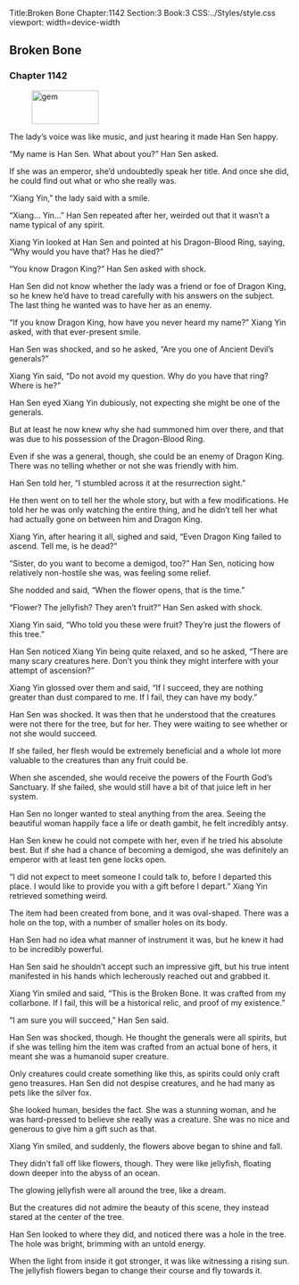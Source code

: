 Title:Broken Bone 
Chapter:1142 
Section:3 
Book:3 
CSS:../Styles/style.css 
viewport: width=device-width
  
## Broken Bone
### Chapter 1142 
<figure>
	<img src="../Images/gem.gif" alt="gem" id="gem" width="120" height="60" />
</figure>
  

  
  The lady’s voice was like music, and just hearing it made Han Sen happy.

“My name is Han Sen. What about you?” Han Sen asked.

If she was an emperor, she’d undoubtedly speak her title. And once she did, he could find out what or who she really was.

“Xiang Yin,” the lady said with a smile.

“Xiang… Yin…” Han Sen repeated after her, weirded out that it wasn’t a name typical of any spirit.

Xiang Yin looked at Han Sen and pointed at his Dragon-Blood Ring, saying, “Why would you have that? Has he died?”

“You know Dragon King?” Han Sen asked with shock.

Han Sen did not know whether the lady was a friend or foe of Dragon King, so he knew he’d have to tread carefully with his answers on the subject. The last thing he wanted was to have her as an enemy.

“If you know Dragon King, how have you never heard my name?” Xiang Yin asked, with that ever-present smile.

Han Sen was shocked, and so he asked, “Are you one of Ancient Devil’s generals?”

Xiang Yin said, “Do not avoid my question. Why do you have that ring? Where is he?”

Han Sen eyed Xiang Yin dubiously, not expecting she might be one of the generals.

But at least he now knew why she had summoned him over there, and that was due to his possession of the Dragon-Blood Ring.

Even if she was a general, though, she could be an enemy of Dragon King. There was no telling whether or not she was friendly with him.

Han Sen told her, “I stumbled across it at the resurrection sight.”

He then went on to tell her the whole story, but with a few modifications. He told her he was only watching the entire thing, and he didn’t tell her what had actually gone on between him and Dragon King.

Xiang Yin, after hearing it all, sighed and said, “Even Dragon King failed to ascend. Tell me, is he dead?”

“Sister, do you want to become a demigod, too?” Han Sen, noticing how relatively non-hostile she was, was feeling some relief.

She nodded and said, “When the flower opens, that is the time.”

“Flower? The jellyfish? They aren’t fruit?” Han Sen asked with shock.

Xiang Yin said, “Who told you these were fruit? They’re just the flowers of this tree.”

Han Sen noticed Xiang Yin being quite relaxed, and so he asked, “There are many scary creatures here. Don’t you think they might interfere with your attempt of ascension?”

Xiang Yin glossed over them and said, “If I succeed, they are nothing greater than dust compared to me. If I fail, they can have my body.”

Han Sen was shocked. It was then that he understood that the creatures were not there for the tree, but for her. They were waiting to see whether or not she would succeed.

If she failed, her flesh would be extremely beneficial and a whole lot more valuable to the creatures than any fruit could be.

When she ascended, she would receive the powers of the Fourth God’s Sanctuary. If she failed, she would still have a bit of that juice left in her system.

Han Sen no longer wanted to steal anything from the area. Seeing the beautiful woman happily face a life or death gambit, he felt incredibly antsy.

Han Sen knew he could not compete with her, even if he tried his absolute best. But if she had a chance of becoming a demigod, she was definitely an emperor with at least ten gene locks open.

“I did not expect to meet someone I could talk to, before I departed this place. I would like to provide you with a gift before I depart.” Xiang Yin retrieved something weird.

The item had been created from bone, and it was oval-shaped. There was a hole on the top, with a number of smaller holes on its body.

Han Sen had no idea what manner of instrument it was, but he knew it had to be incredibly powerful.

Han Sen said he shouldn’t accept such an impressive gift, but his true intent manifested in his hands which lecherously reached out and grabbed it.

Xiang Yin smiled and said, “This is the Broken Bone. It was crafted from my collarbone. If I fail, this will be a historical relic, and proof of my existence.”

“I am sure you will succeed,” Han Sen said.

Han Sen was shocked, though. He thought the generals were all spirits, but if she was telling him the item was crafted from an actual bone of hers, it meant she was a humanoid super creature.

Only creatures could create something like this, as spirits could only craft geno treasures. Han Sen did not despise creatures, and he had many as pets like the silver fox.

She looked human, besides the fact. She was a stunning woman, and he was hard-pressed to believe she really was a creature. She was no nice and generous to give him a gift such as that.

Xiang Yin smiled, and suddenly, the flowers above began to shine and fall.

They didn’t fall off like flowers, though. They were like jellyfish, floating down deeper into the abyss of an ocean.

The glowing jellyfish were all around the tree, like a dream.

But the creatures did not admire the beauty of this scene, they instead stared at the center of the tree.

Han Sen looked to where they did, and noticed there was a hole in the tree. The hole was bright, brimming with an untold energy.

When the light from inside it got stronger, it was like witnessing a rising sun. The jellyfish flowers began to change their course and fly towards it.
